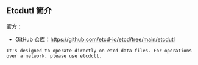 ## Etcdutl 简介

官方：

- GitHub 仓库：<https://github.com/etcd-io/etcd/tree/main/etcdutl>

```plain
It's designed to operate directly on etcd data files. For operations over a network, please use etcdctl.
```




